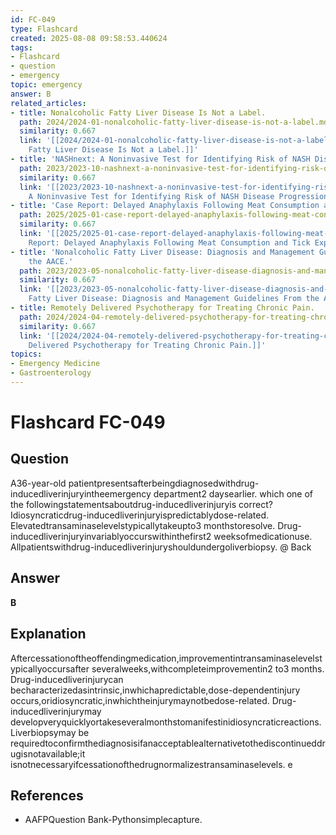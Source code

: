 ```yaml
---
id: FC-049
type: Flashcard
created: 2025-08-08 09:58:53.440624
tags:
- Flashcard
- question
- emergency
topic: emergency
answer: B
related_articles:
- title: Nonalcoholic Fatty Liver Disease Is Not a Label.
  path: 2024/2024-01-nonalcoholic-fatty-liver-disease-is-not-a-label.md
  similarity: 0.667
  link: '[[2024/2024-01-nonalcoholic-fatty-liver-disease-is-not-a-label|Nonalcoholic
    Fatty Liver Disease Is Not a Label.]]'
- title: 'NASHnext: A Noninvasive Test for Identifying Risk of NASH Disease Progression.'
  path: 2023/2023-10-nashnext-a-noninvasive-test-for-identifying-risk-of-nash-dis.md
  similarity: 0.667
  link: '[[2023/2023-10-nashnext-a-noninvasive-test-for-identifying-risk-of-nash-dis|NASHnext:
    A Noninvasive Test for Identifying Risk of NASH Disease Progression.]]'
- title: 'Case Report: Delayed Anaphylaxis Following Meat Consumption and Tick Exposure.'
  path: 2025/2025-01-case-report-delayed-anaphylaxis-following-meat-consumption-a.md
  similarity: 0.667
  link: '[[2025/2025-01-case-report-delayed-anaphylaxis-following-meat-consumption-a|Case
    Report: Delayed Anaphylaxis Following Meat Consumption and Tick Exposure.]]'
- title: 'Nonalcoholic Fatty Liver Disease: Diagnosis and Management Guidelines From
    the AACE.'
  path: 2023/2023-05-nonalcoholic-fatty-liver-disease-diagnosis-and-management-gu.md
  similarity: 0.667
  link: '[[2023/2023-05-nonalcoholic-fatty-liver-disease-diagnosis-and-management-gu|Nonalcoholic
    Fatty Liver Disease: Diagnosis and Management Guidelines From the AACE.]]'
- title: Remotely Delivered Psychotherapy for Treating Chronic Pain.
  path: 2024/2024-04-remotely-delivered-psychotherapy-for-treating-chronic-pain.md
  similarity: 0.667
  link: '[[2024/2024-04-remotely-delivered-psychotherapy-for-treating-chronic-pain|Remotely
    Delivered Psychotherapy for Treating Chronic Pain.]]'
topics:
- Emergency Medicine
- Gastroenterology
---
```


# Flashcard FC-049

## Question

A36-year-old patientpresentsafterbeingdiagnosedwithdrug-inducedliverinjuryintheemergency department2 daysearlier. which one of the followingstatementsaboutdrug-inducedliverinjuryis correct? Idiosyncraticdrug-inducedliverinjuryispredictablydose-related. Elevatedtransaminaselevelstypicallytakeupto3 monthstoresolve. Drug-inducedliverinjuryinvariablyoccurswithinthefirst2 weeksofmedicationuse. Allpatientswithdrug-inducedliverinjuryshouldundergoliverbiopsy. @ Back

## Answer

**B**

## Explanation

Aftercessationoftheoffendingmedication,improvementintransaminaselevelstypicallyoccursafter severalweeks,withcompleteimprovementin2 to3 months. Drug-inducedliverinjurycan becharacterizedasintrinsic,inwhichapredictable,dose-dependentinjury occurs,oridiosyncratic,inwhichtheinjurymaynotbedose-related. Drug-inducedliverinjurymay developveryquicklyortakeseveralmonthstomanifestinidiosyncraticreactions. Liverbiopsymay be requiredtoconfirmthediagnosisifanacceptablealternativetothediscontinueddrugisnotavailable;it isnotnecessaryifcessationofthedrugnormalizestransaminaselevels. e

## References

- AAFPQuestion Bank-Pythonsimplecapture.

